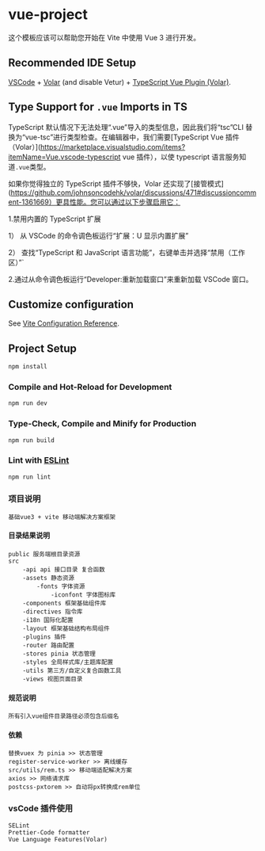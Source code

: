# vue-project

这个模板应该可以帮助您开始在 Vite 中使用 Vue 3 进行开发。

## Recommended IDE Setup

[VSCode](https://code.visualstudio.com/) + [Volar](https://marketplace.visualstudio.com/items?itemName=Vue.volar) (and disable Vetur) + [TypeScript Vue Plugin (Volar)](https://marketplace.visualstudio.com/items?itemName=Vue.vscode-typescript-vue-plugin).

## Type Support for `.vue` Imports in TS

TypeScript 默认情况下无法处理“.vue”导入的类型信息，因此我们将“tsc”CLI 替换为“vue-tsc”进行类型检查。在编辑器中，我们需要[TypeScript Vue 插件（Volar）](https://marketplace.visualstudio.com/items?itemName=Vue.vscode-typescript vue 插件），以使 typescript 语言服务知道`.vue`类型。

如果你觉得独立的 TypeScript 插件不够快，Volar 还实现了[接管模式](https://github.com/johnsoncodehk/volar/discussions/471#discussioncomment-1361669）更具性能。您可以通过以下步骤启用它：

1.禁用内置的 TypeScript 扩展

1） 从 VSCode 的命令调色板运行“扩展：U 显示内置扩展”

2） 查找“TypeScript 和 JavaScript 语言功能”，右键单击并选择“禁用（工作区）”`

2.通过从命令调色板运行“Developer:重新加载窗口”来重新加载 VSCode 窗口。

## Customize configuration

See [Vite Configuration Reference](https://vitejs.dev/config/).

## Project Setup

```sh
npm install
```

### Compile and Hot-Reload for Development

```sh
npm run dev
```

### Type-Check, Compile and Minify for Production

```sh
npm run build
```

### Lint with [ESLint](https://eslint.org/)

```sh
npm run lint
```

### 项目说明

    基础vue3 + vite 移动端解决方案框架

#### 目录结果说明

    public 服务端根目录资源
    src
        -api api 接口目录 复合函数
        -assets 静态资源
            -fonts 字体资源
                -iconfont 字体图标库
        -components 框架基础组件库
        -directives 指令库
        -i18n 国际化配置
        -layout 框架基础结构布局组件
        -plugins 插件
        -router 路由配置
        -stores pinia 状态管理
        -styles 全局样式库/主题库配置
        -utils 第三方/自定义复合函数工具
        -views 视图页面目录

#### 规范说明

    所有引入vue组件目录路径必须包含后缀名

#### 依赖

    替换vuex 为 pinia >> 状态管理
    register-service-worker >> 离线缓存
    src/utils/rem.ts >> 移动端适配解决方案
    axios >> 网络请求库
    postcss-pxtorem >> 自动将px转换成rem单位
    
### vsCode 插件使用

    SELint
    Prettier-Code formatter
    Vue Language Features(Volar)
